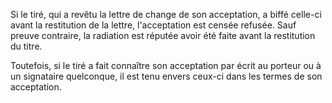   
 Si le tiré, qui a revêtu la lettre de change de son acceptation, a biffé celle-ci avant la restitution de la lettre, l'acceptation est censée refusée. Sauf preuve contraire, la radiation est réputée avoir été faite avant la restitution du titre.  

  
 Toutefois, si le tiré a fait connaître son acceptation par écrit au porteur ou à un signataire quelconque, il est tenu envers ceux-ci dans les termes de son acceptation.  
